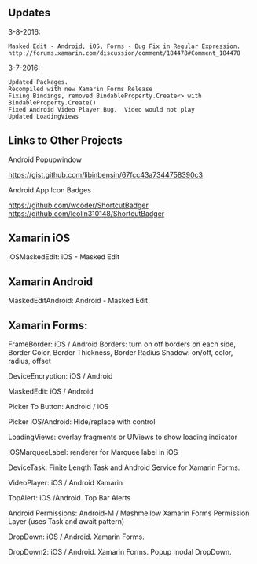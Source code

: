 Updates
-----------------------------------------------------------------------
3-8-2016:

	Masked Edit - Android, iOS, Forms - Bug Fix in Regular Expression.  
	http://forums.xamarin.com/discussion/comment/184478#Comment_184478	

3-7-2016:

	Updated Packages.  
	Recompiled with new Xamarin Forms Release
	Fixing Bindings, removed BindableProperty.Create<> with BindableProperty.Create()
	Fixed Android Video Player Bug.  Video would not play
	Updated LoadingViews
		
	

Links to Other Projects
-----------------------------------------------------------------------

Android Popupwindow

https://gist.github.com/libinbensin/67fcc43a7344758390c3

Android App Icon Badges
 
https://github.com/wcoder/ShortcutBadger
https://github.com/leolin310148/ShortcutBadger


Xamarin iOS 
-----------------------------------------------------------------------

iOSMaskedEdit: iOS - Masked Edit


Xamarin Android 
-----------------------------------------------------------------------

MaskedEditAndroid: Android - Masked Edit


Xamarin Forms: 
-----------------------------------------------------------------------
FrameBorder: iOS / Android
	Borders: turn on off borders on each side, Border Color, Border Thickness, Border Radius
	Shadow: on/off, color, radius, offset

DeviceEncryption: iOS / Android

MaskedEdit: iOS / Android

Picker To Button: Android / iOS

Picker iOS/Android:  Hide/replace with control

LoadingViews:  overlay fragments or UIViews to show loading indicator

iOSMarqueeLabel:  renderer for Marquee label in iOS

DeviceTask:  Finite Length Task and Android Service for Xamarin Forms.

VideoPlayer: iOS / Android Xamarin

TopAlert: iOS /Android.  Top Bar Alerts

Android Permissions:  Android-M / Mashmellow Xamarin Forms Permission Layer (uses Task and await pattern)

DropDown: iOS / Android.  Xamarin Forms.

DropDown2: iOS / Android.  Xamarin Forms. Popup modal DropDown. 
